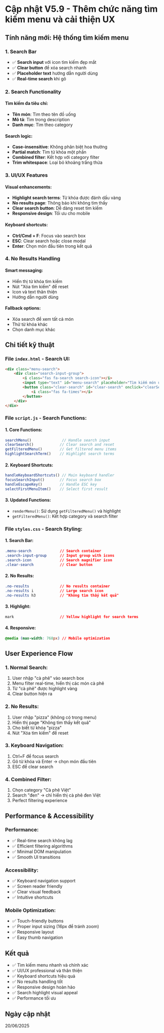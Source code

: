# Cập nhật V5.9 - Thêm chức năng tìm kiếm menu và cải thiện UX

## Tính năng mới: Hệ thống tìm kiếm menu

### 1. Search Bar
- ✅ **Search input** với icon tìm kiếm đẹp mắt
- ✅ **Clear button** để xóa search nhanh
- ✅ **Placeholder text** hướng dẫn người dùng
- ✅ **Real-time search** khi gõ

### 2. Search Functionality

#### Tìm kiếm đa tiêu chí:
- **Tên món**: Tìm theo tên đồ uống
- **Mô tả**: Tìm trong description
- **Danh mục**: Tìm theo category

#### Search logic:
- **Case-insensitive**: Không phân biệt hoa thường
- **Partial match**: Tìm từ khóa một phần
- **Combined filter**: Kết hợp với category filter
- **Trim whitespace**: Loại bỏ khoảng trắng thừa

### 3. UI/UX Features

#### Visual enhancements:
- **Highlight search terms**: Từ khóa được đánh dấu vàng
- **No results page**: Thông báo khi không tìm thấy
- **Clear search button**: Dễ dàng reset tìm kiếm
- **Responsive design**: Tối ưu cho mobile

#### Keyboard shortcuts:
- **Ctrl/Cmd + F**: Focus vào search box
- **ESC**: Clear search hoặc close modal
- **Enter**: Chọn món đầu tiên trong kết quả

### 4. No Results Handling

#### Smart messaging:
- Hiển thị từ khóa tìm kiếm
- Nút "Xóa tìm kiếm" để reset
- Icon và text thân thiện
- Hướng dẫn người dùng

#### Fallback options:
- Xóa search để xem tất cả món
- Thử từ khóa khác
- Chọn danh mục khác

## Chi tiết kỹ thuật

### File `index.html` - Search UI:
```html
<div class="menu-search">
    <div class="search-input-group">
        <i class="fas fa-search search-icon"></i>
        <input type="text" id="menu-search" placeholder="Tìm kiếm món uống..." onkeyup="searchMenu()">
        <button class="clear-search" id="clear-search" onclick="clearSearch()">
            <i class="fas fa-times"></i>
        </button>
    </div>
</div>
```

### File `script.js` - Search Functions:

#### 1. Core Functions:
```javascript
searchMenu()              // Handle search input
clearSearch()            // Clear search and reset
getFilteredMenu()        // Get filtered menu items
highlightSearchTerm()    // Highlight search terms
```

#### 2. Keyboard Shortcuts:
```javascript
handleKeyboardShortcuts() // Main keyboard handler
focusSearchInput()       // Focus search box
handleEscapeKey()        // Handle ESC key
selectFirstMenuItem()    // Select first result
```

#### 3. Updated Functions:
- `renderMenu()`: Sử dụng `getFilteredMenu()` và highlight
- `getFilteredMenu()`: Kết hợp category và search filter

### File `styles.css` - Search Styling:

#### 1. Search Bar:
```css
.menu-search             // Search container
.search-input-group      // Input group with icons
.search-icon             // Search magnifier icon
.clear-search            // Clear button
```

#### 2. No Results:
```css
.no-results              // No results container
.no-results i            // Large search icon
.no-results h3           // "Không tìm thấy kết quả"
```

#### 3. Highlight:
```css
mark                     // Yellow highlight for search terms
```

#### 4. Responsive:
```css
@media (max-width: 768px) // Mobile optimization
```

## User Experience Flow

### 1. Normal Search:
1. User nhập "cà phê" vào search box
2. Menu filter real-time, hiển thị các món cà phê
3. Từ "cà phê" được highlight vàng
4. Clear button hiện ra

### 2. No Results:
1. User nhập "pizza" (không có trong menu)
2. Hiển thị page "Không tìm thấy kết quả"
3. Cho biết từ khóa "pizza"
4. Nút "Xóa tìm kiếm" để reset

### 3. Keyboard Navigation:
1. Ctrl+F để focus search
2. Gõ từ khóa và Enter → chọn món đầu tiên
3. ESC để clear search

### 4. Combined Filter:
1. Chọn category "Cà phê Việt"
2. Search "đen" → chỉ hiển thị cà phê đen Việt
3. Perfect filtering experience

## Performance & Accessibility

### Performance:
- ✅ Real-time search không lag
- ✅ Efficient filtering algorithms
- ✅ Minimal DOM manipulation
- ✅ Smooth UI transitions

### Accessibility:
- ✅ Keyboard navigation support
- ✅ Screen reader friendly
- ✅ Clear visual feedback
- ✅ Intuitive shortcuts

### Mobile Optimization:
- ✅ Touch-friendly buttons
- ✅ Proper input sizing (16px để tránh zoom)
- ✅ Responsive layout
- ✅ Easy thumb navigation

## Kết quả
- ✅ Tìm kiếm menu nhanh và chính xác
- ✅ UI/UX professional và thân thiện
- ✅ Keyboard shortcuts hiệu quả
- ✅ No results handling tốt
- ✅ Responsive design hoàn hảo
- ✅ Search highlight visual appeal
- ✅ Performance tối ưu

## Ngày cập nhật
20/06/2025
